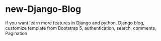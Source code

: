 # new-Django-Blog
if you want learn more features in Django and python. Django blog, customize template from Bootstrap 5, authentication, search, comments, Pagination
